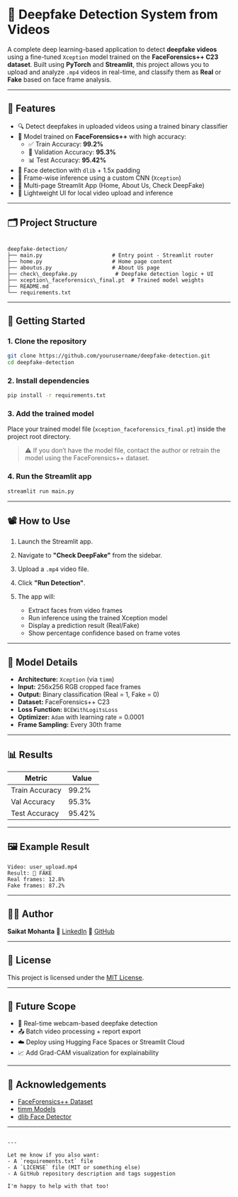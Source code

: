 # 🧠 Deepfake Detection System from Videos

A complete deep learning-based application to detect **deepfake videos** using a fine-tuned `Xception` model trained on the **FaceForensics++ C23 dataset**. Built using **PyTorch** and **Streamlit**, this project allows you to upload and analyze `.mp4` videos in real-time, and classify them as **Real** or **Fake** based on face frame analysis.

---

## 📌 Features

- 🔍 Detect deepfakes in uploaded videos using a trained binary classifier
- 🎯 Model trained on **FaceForensics++** with high accuracy:  
  - ✅ Train Accuracy: **99.2%**  
  - 🧪 Validation Accuracy: **95.3%**  
  - 📊 Test Accuracy: **95.42%**
- 🤖 Face detection with `dlib` + 1.5x padding
- 📼 Frame-wise inference using a custom CNN (`Xception`)
- 📁 Multi-page Streamlit App (Home, About Us, Check DeepFake)
- 💾 Lightweight UI for local video upload and inference

---

## 🗂️ Project Structure

```

deepfake-detection/
├── main.py                      # Entry point - Streamlit router
├── home.py                      # Home page content
├── aboutus.py                   # About Us page
├── check\_deepfake.py            # Deepfake detection logic + UI
├── xception\_faceforensics\_final.pt  # Trained model weights
├── README.md
└── requirements.txt

````

---

## 🚀 Getting Started

### 1. Clone the repository

```bash
git clone https://github.com/yourusername/deepfake-detection.git
cd deepfake-detection
````

### 2. Install dependencies

```bash
pip install -r requirements.txt
```

### 3. Add the trained model

Place your trained model file (`xception_faceforensics_final.pt`) inside the project root directory.

> ⚠️ If you don’t have the model file, contact the author or retrain the model using the FaceForensics++ dataset.

### 4. Run the Streamlit app

```bash
streamlit run main.py
```

---

## 📽️ How to Use

1. Launch the Streamlit app.
2. Navigate to **"Check DeepFake"** from the sidebar.
3. Upload a `.mp4` video file.
4. Click **"Run Detection"**.
5. The app will:

   * Extract faces from video frames
   * Run inference using the trained Xception model
   * Display a prediction result (Real/Fake)
   * Show percentage confidence based on frame votes

---

## 🧠 Model Details

* **Architecture:** `Xception` (via `timm`)
* **Input:** 256x256 RGB cropped face frames
* **Output:** Binary classification (Real = 1, Fake = 0)
* **Dataset:** FaceForensics++ C23
* **Loss Function:** `BCEWithLogitsLoss`
* **Optimizer:** `Adam` with learning rate = 0.0001
* **Frame Sampling:** Every 30th frame

---

## 📊 Results

| Metric         | Value  |
| -------------- | ------ |
| Train Accuracy | 99.2%  |
| Val Accuracy   | 95.3%  |
| Test Accuracy  | 95.42% |

---

## 🖼️ Example Result

```
Video: user_upload.mp4
Result: 🔴 FAKE
Real frames: 12.8%
Fake frames: 87.2%
```

---

## 👨‍💻 Author

**Saikat Mohanta**
🔗 [LinkedIn](https://www.linkedin.com/in/saikat-mohanta43434/)
🐙 [GitHub](https://github.com/saikat-mohanta)

---

## 📄 License

This project is licensed under the [MIT License](LICENSE).

---

## 🌱 Future Scope

* 🎥 Real-time webcam-based deepfake detection
* 📤 Batch video processing + report export
* ☁️ Deploy using Hugging Face Spaces or Streamlit Cloud
* 📈 Add Grad-CAM visualization for explainability

---

## 🙌 Acknowledgements

* [FaceForensics++ Dataset](https://github.com/ondyari/FaceForensics)
* [timm Models](https://github.com/huggingface/pytorch-image-models)
* [dlib Face Detector](http://dlib.net/)

---

```

---

Let me know if you also want:
- A `requirements.txt` file
- A `LICENSE` file (MIT or something else)
- A GitHub repository description and tags suggestion

I'm happy to help with that too!
```
